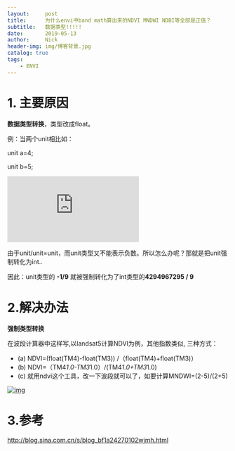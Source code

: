 ```yaml
---
layout:     post
title:      为什么envi中band math算出来的NDVI MNDWI NDBI等全部是正值？
subtitle:   数据类型!!!!!
date:       2019-05-13
author:     Nick
header-img: img/博客背景.jpg
catalog: true
tags:
    - ENVI
---
```


# 1. 主要原因

**数据类型转换**，类型改成float。

例：当两个unit相比如：

unit a=4;

unit b=5;

![ndvi =\frac{a-b}{a+b} =-\frac{1}{9}](https://private.codecogs.com/gif.latex?ndvi%20%3D%5Cfrac%7Ba-b%7D%7Ba&plus;b%7D%20%3D-%5Cfrac%7B1%7D%7B9%7D)

由于unit/unit=unit，而unit类型又不能表示负数。所以怎么办呢？那就是把unit强制转化为int..

因此：unit类型的 **-1/9** 就被强制转化为了int类型的**4294967295 / 9**

# 2.解决办法

**强制类型转换**

在波段计算器中这样写,以landsat5计算NDVI为例，其他指数类似, 三种方式：

- (a) NDVI=(float(TM4)-float(TM3)) /（float(TM4)+float(TM3)）
- (b) NDVI=（TM4*1.0-TM3*1.0）/(TM4*1.0+TM3*1.0)
- (c) 就用ndvi这个工具，改一下波段就可以了，如要计算MNDWI=(2-5)/(2+5)

[![img](http://s10.sinaimg.cn/mw690/003uYJ3pzy72ZHwNG9b39)](http://photo.blog.sina.com.cn/showpic.html#blogid=&url=http://album.sina.com.cn/pic/003uYJ3pzy72ZHwNG9b39)

 # 3.参考

<http://blog.sina.com.cn/s/blog_bf1a24270102wjmh.html>

